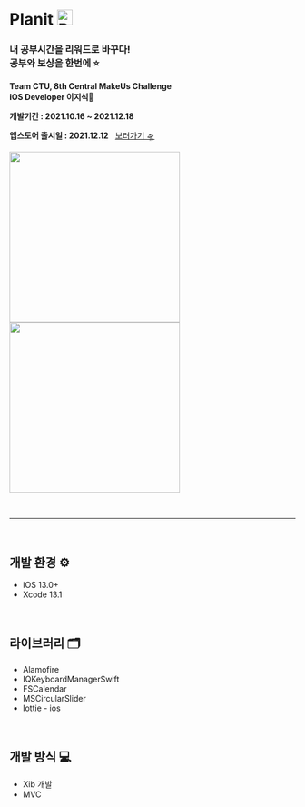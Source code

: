 # Planit <img height = "27" alt="Planit" src="https://user-images.githubusercontent.com/64394744/147323976-09824d2e-1da7-444e-95c8-8da227074bce.png">

### 내 공부시간을 리워드로 바꾸다! </br> 공부와 보상을 한번에 ⭐️

**Team CTU, 8th Central MakeUs Challenge<br>iOS Developer 이지석🌝**

**개발기간 : 2021.10.16 ~ 2021.12.18**

**앱스토어 출시일 : 2021.12.12** &nbsp; [보러가기 🛸](https://apps.apple.com/kr/app/%ED%94%8C%EB%9E%98%EB%8B%9B-%EB%8F%88-%EB%B2%84%EB%8A%94-%EA%B3%B5%EB%B6%80%ED%83%80%EC%9D%B4%EB%A8%B8/id1597905981)


<img src="https://user-images.githubusercontent.com/64394744/147325484-9a180ad3-4d81-4a18-bbb4-997a6011114e.png" width="300"> <img src="https://user-images.githubusercontent.com/64394744/147325489-86dd2150-07f7-477d-b572-14d1ff759dda.png" width = "300">

<br>
<hr>
<br>

## 개발 환경 ⚙️
- iOS 13.0+
- Xcode 13.1

<br>

## 라이브러리 🗂
- Alamofire
- IQKeyboardManagerSwift
- FSCalendar
- MSCircularSlider
- lottie - ios

<br>

## 개발 방식 💻
- Xib 개발
- MVC
